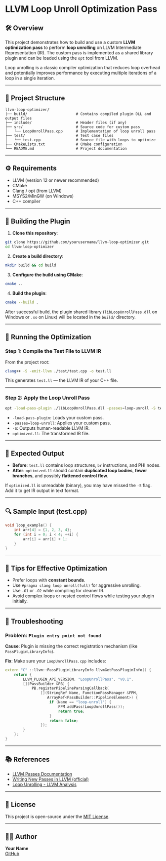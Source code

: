 
# LLVM Loop Unroll Optimization Pass

## 🛠️ Overview

This project demonstrates how to build and use a custom **LLVM optimization pass** to perform **loop unrolling** on LLVM Intermediate Representation (IR). The custom pass is implemented as a shared library plugin and can be loaded using the `opt` tool from LLVM.

Loop unrolling is a classic compiler optimization that reduces loop overhead and potentially improves performance by executing multiple iterations of a loop in a single iteration.

---

## 📁 Project Structure

```
llvm-loop-optimizer/
├── build/                      # Contains compiled plugin DLL and output files
├── include/                    # Header files (if any)
├── src/                        # Source code for custom pass
│   └── LoopUnrollPass.cpp      # Implementation of loop unroll pass
├── test/                       # Test case files
│   └── test.cpp                # Source file with loops to optimize
├── CMakeLists.txt              # CMake configuration
└── README.md                   # Project documentation
```

---

## ⚙️ Requirements

- LLVM (version 12 or newer recommended)
- CMake
- Clang / opt (from LLVM)
- MSYS2/MinGW (on Windows)
- C++ compiler

---

## 🧰 Building the Plugin

1. **Clone this repository**:

```bash
git clone https://github.com/yourusername/llvm-loop-optimizer.git
cd llvm-loop-optimizer
```

2. **Create a build directory**:

```bash
mkdir build && cd build
```

3. **Configure the build using CMake**:

```bash
cmake ..
```

4. **Build the plugin**:

```bash
cmake --build .
```

After successful build, the plugin shared library (`libLoopUnrollPass.dll` on Windows or `.so` on Linux) will be located in the `build/` directory.

---

## 🧪 Running the Optimization

### Step 1: Compile the Test File to LLVM IR

From the project root:

```bash
clang++ -S -emit-llvm ./test/test.cpp -o test.ll
```

This generates `test.ll` — the LLVM IR of your C++ file.

---

### Step 2: Apply the Loop Unroll Pass

```bash
opt -load-pass-plugin ./libLoopUnrollPass.dll -passes=loop-unroll -S test.ll -o optimized.ll
```

- `-load-pass-plugin`: Loads your custom pass.
- `-passes=loop-unroll`: Applies your custom pass.
- `-S`: Outputs human-readable LLVM IR.
- `optimized.ll`: The transformed IR file.

---

## 🧾 Expected Output

- **Before**: `test.ll` contains loop structures, `br` instructions, and PHI nodes.
- **After**: `optimized.ll` should contain **duplicated loop bodies**, **fewer branches**, and possibly **flattened control flow**.

If `optimized.ll` is unreadable (binary), you may have missed the `-S` flag. Add it to get IR output in text format.

---

## 🔍 Sample Input (test.cpp)

```cpp
void loop_example() {
    int arr[4] = {1, 2, 3, 4};
    for (int i = 0; i < 4; ++i) {
        arr[i] = arr[i] + 1;
    }
}
```

---

## 🧠 Tips for Effective Optimization

- Prefer loops with **constant bounds**.
- Use `#pragma clang loop unroll(full)` for aggressive unrolling.
- Use `-O1` or `-O2` while compiling for cleaner IR.
- Avoid complex loops or nested control flows while testing your plugin initially.

---

## 🐛 Troubleshooting

### Problem: `Plugin entry point not found`

**Cause**: Plugin is missing the correct registration mechanism (like `PassPluginLibraryInfo`).

**Fix**: Make sure your `LoopUnrollPass.cpp` includes:

```cpp
extern "C" ::llvm::PassPluginLibraryInfo llvmGetPassPluginInfo() {
    return {
        LLVM_PLUGIN_API_VERSION, "LoopUnrollPass", "v0.1",
        [](PassBuilder &PB) {
            PB.registerPipelineParsingCallback(
                [](StringRef Name, FunctionPassManager &FPM,
                   ArrayRef<PassBuilder::PipelineElement>) {
                    if (Name == "loop-unroll") {
                        FPM.addPass(LoopUnrollPass());
                        return true;
                    }
                    return false;
                });
        }
    };
}
```

---

## 📚 References

- [LLVM Passes Documentation](https://llvm.org/docs/WritingAnLLVMPass.html)
- [Writing New Passes in LLVM (official)](https://llvm.org/docs/NewPassManager.html)
- [Loop Unrolling - LLVM Analysis](https://llvm.org/docs/LoopUnroll.html)

---

## 📃 License

This project is open-source under the [MIT License](LICENSE).

---

## 👨‍💻 Author

**Your Name**  
[GitHub](https://github.com/yourusername)
